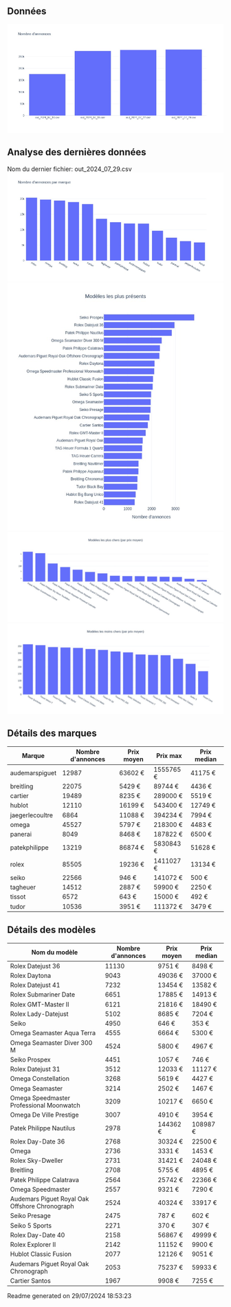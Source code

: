 
## Données
![image](./out/count_per_day.jpeg)

## Analyse des dernières données
Nom du dernier fichier: out_2024_07_29.csv
![image](./out/count_per_brand.jpeg)
![image](./out/count_per_name.jpeg)
![image](./out/avg_price_per_name_desc.jpeg)
![image](./out/avg_price_per_name_asc.jpeg)

## Détails des marques
|Marque|Nombre d'annonces|Prix moyen|Prix max|Prix median|
|------|-----------------|----------|--------|-----------|
|audemarspiguet|12987|63602 €|1555765 €|41175 €| 
|breitling|22075|5429 €|89744 €|4436 €| 
|cartier|19489|8235 €|289000 €|5519 €| 
|hublot|12110|16199 €|543400 €|12749 €| 
|jaegerlecoultre|6864|11088 €|394234 €|7994 €| 
|omega|45527|5797 €|218300 €|4483 €| 
|panerai|8049|8468 €|187822 €|6500 €| 
|patekphilippe|13219|86874 €|5830843 €|51628 €| 
|rolex|85505|19236 €|1411027 €|13134 €| 
|seiko|22566|946 €|141072 €|500 €| 
|tagheuer|14512|2887 €|59900 €|2250 €| 
|tissot|6572|643 €|15000 €|492 €| 
|tudor|10536|3951 €|111372 €|3479 €| 

## Détails des modèles
Nom du modèle|Nombre d'annonces|Prix moyen|Prix median|
|-------------|-----------------|----------|-----------|
|Rolex Datejust 36|11130|9751 €|8498 €| 
|Rolex Daytona|9043|49036 €|37000 €| 
|Rolex Datejust 41|7232|13454 €|13582 €| 
|Rolex Submariner Date|6651|17885 €|14913 €| 
|Rolex GMT-Master II|6121|21816 €|18490 €| 
|Rolex Lady-Datejust|5102|8685 €|7204 €| 
|Seiko|4950|646 €|353 €| 
|Omega Seamaster Aqua Terra|4555|6664 €|5300 €| 
|Omega Seamaster Diver 300 M|4524|5800 €|4967 €| 
|Seiko Prospex|4451|1057 €|746 €| 
|Rolex Datejust 31|3512|12033 €|11127 €| 
|Omega Constellation|3268|5619 €|4427 €| 
|Omega Seamaster|3214|2502 €|1467 €| 
|Omega Speedmaster Professional Moonwatch|3209|10217 €|6650 €| 
|Omega De Ville Prestige|3007|4910 €|3954 €| 
|Patek Philippe Nautilus|2978|144362 €|108987 €| 
|Rolex Day-Date 36|2768|30324 €|22500 €| 
|Omega|2736|3331 €|1453 €| 
|Rolex Sky-Dweller|2731|31421 €|24048 €| 
|Breitling|2708|5755 €|4895 €| 
|Patek Philippe Calatrava|2564|25742 €|22366 €| 
|Omega Speedmaster|2557|9321 €|7290 €| 
|Audemars Piguet Royal Oak Offshore Chronograph|2524|40324 €|33917 €| 
|Seiko Presage|2475|787 €|602 €| 
|Seiko 5 Sports|2271|370 €|307 €| 
|Rolex Day-Date 40|2158|56867 €|49999 €| 
|Rolex Explorer II|2142|11152 €|9900 €| 
|Hublot Classic Fusion|2077|12126 €|9051 €| 
|Audemars Piguet Royal Oak Chronograph|2053|75237 €|59933 €| 
|Cartier Santos|1967|9908 €|7255 €| 


 Readme generated on 29/07/2024 18:53:23